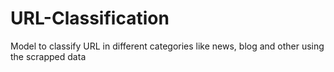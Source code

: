 # URL-Classification
Model to classify URL in different categories like news, blog and other using the scrapped data
